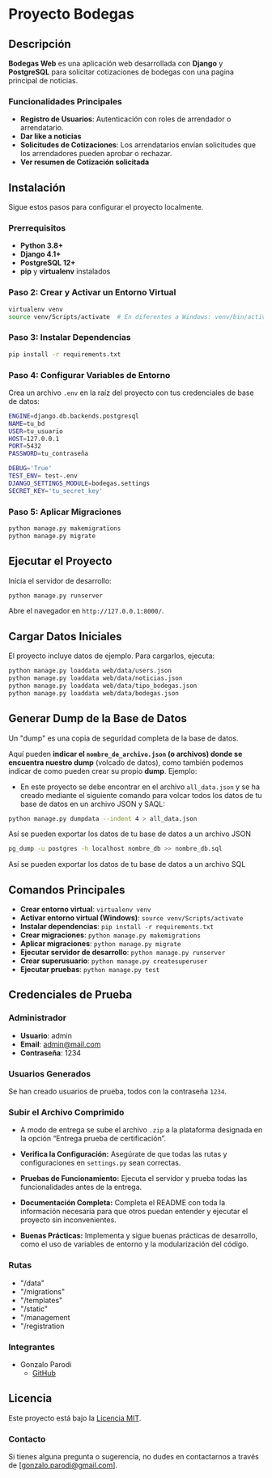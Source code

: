 # Proyecto Bodegas

## Descripción

**Bodegas Web** es una aplicación web desarrollada con **Django** y **PostgreSQL** para solicitar cotizaciones de bodegas con una pagina principal de noticias.

### Funcionalidades Principales

- **Registro de Usuarios**: Autenticación con roles de arrendador o arrendatario.
- **Dar like a noticias**
- **Solicitudes de Cotizaciones**: Los arrendatarios envían solicitudes que los arrendadores pueden aprobar o rechazar.
- **Ver resumen de Cotización solicitada**

## Instalación

Sigue estos pasos para configurar el proyecto localmente.

### Prerrequisitos

- **Python 3.8+**
- **Django 4.1+**
- **PostgreSQL 12+**
- **pip** y **virtualenv** instalados


### Paso 2: Crear y Activar un Entorno Virtual

```bash
virtualenv venv
source venv/Scripts/activate  # En diferentes a Windows: venv/bin/activate
```

### Paso 3: Instalar Dependencias

```bash
pip install -r requirements.txt
```

### Paso 4: Configurar Variables de Entorno

Crea un archivo `.env` en la raíz del proyecto con tus credenciales de base de datos:

```bash
ENGINE=django.db.backends.postgresql
NAME=tu_bd
USER=tu_usuario
HOST=127.0.0.1
PORT=5432
PASSWORD=tu_contraseña

DEBUG='True'
TEST_ENV= test-.env
DJANGO_SETTINGS_MODULE=bodegas.settings
SECRET_KEY='tu_secret_key'
```

### Paso 5: Aplicar Migraciones

```bash
python manage.py makemigrations
python manage.py migrate
```

## Ejecutar el Proyecto

Inicia el servidor de desarrollo:

```bash
python manage.py runserver
```

Abre el navegador en `http://127.0.0.1:8000/`.

## Cargar Datos Iniciales

El proyecto incluye datos de ejemplo. Para cargarlos, ejecuta:

```bash
python manage.py loaddata web/data/users.json
python manage.py loaddata web/data/noticias.json
python manage.py loaddata web/data/tipo_bodegas.json
python manage.py loaddata web/data/bodegas.json
```

## Generar Dump de la Base de Datos
Un "dump" es una copia de seguridad completa de la base de datos.

Aquí pueden **indicar el `nombre_de_archivo.json` (o archivos) donde se encuentra nuestro dump** (volcado de datos), como también podemos indicar de como pueden crear su propio **dump**. Ejemplo:

- En este proyecto se debe encontrar en el archivo `all_data.json` y se ha creado mediante el siguiente comando para volcar todos los datos de tu base de datos en un archivo JSON y SAQL:

```bash
python manage.py dumpdata --indent 4 > all_data.json
```
Así se pueden exportar los datos de tu base de datos a un archivo JSON


```bash
pg_dump -u postgres -h localhost nombre_db >> nombre_db.sql
```
Así se pueden exportar los datos de tu base de datos a un archivo SQL

## Comandos Principales


- **Crear entorno virtual**: `virtualenv venv`
- **Activar entorno virtual (Windows)**: `source venv/Scripts/activate`
- **Instalar dependencias**: `pip install -r requirements.txt`
- **Crear migraciones**: `python manage.py makemigrations`
- **Aplicar migraciones**: `python manage.py migrate`
- **Ejecutar servidor de desarrollo**: `python manage.py runserver`
- **Crear superusuario**: `python manage.py createsuperuser`
- **Ejecutar pruebas**: `python manage.py test`

## Credenciales de Prueba

### Administrador
- **Usuario**: admin  
- **Email**: admin@mail.com  
- **Contraseña**: 1234

### Usuarios Generados
Se han creado usuarios de prueba, todos con la contraseña `1234`.

### Subir el Archivo Comprimido
- A modo de entrega se sube el archivo `.zip` a la plataforma designada en la opción “Entrega prueba de certificación”.


- **Verifica la Configuración:** Asegúrate de que todas las rutas y configuraciones en `settings.py` sean correctas.
- **Pruebas de Funcionamiento:** Ejecuta el servidor y prueba todas las funcionalidades antes de la entrega.
- **Documentación Completa:** Completa el README con toda la información necesaria para que otros puedan entender y ejecutar el proyecto sin inconvenientes.
- **Buenas Prácticas:** Implementa y sigue buenas prácticas de desarrollo, como el uso de variables de entorno y la modularización del código.

### Rutas

- "/data"
- "/migrations"
- "/templates"
- "/static"
- "/management
- "/registration

### Integrantes

- Gonzalo Parodi 
  - [GitHub](<https://github.com/gonzaloparod1>)

## Licencia

Este proyecto está bajo la [Licencia MIT](LICENSE.md).

### Contacto

Si tienes alguna pregunta o sugerencia, no dudes en contactarnos a través de [gonzalo.parodi@gmail.com].